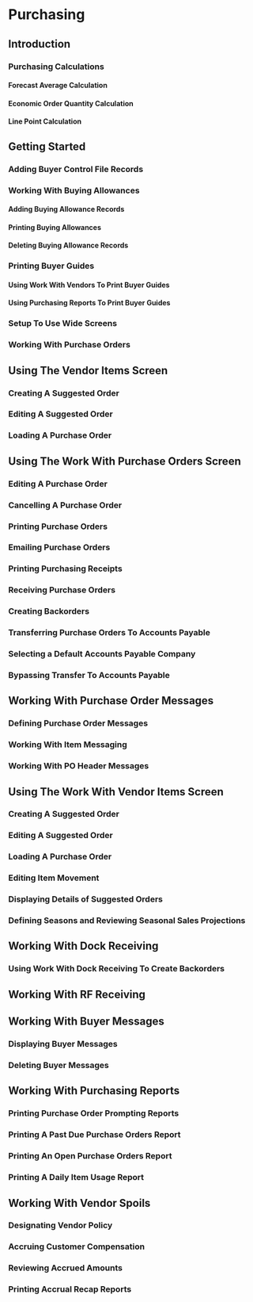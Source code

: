 # Purchasing

## Introduction

### Purchasing Calculations

#### Forecast Average Calculation

#### Economic Order Quantity Calculation

#### Line Point Calculation

## Getting Started

### Adding Buyer Control File Records

### Working With Buying Allowances

#### Adding Buying Allowance Records

#### Printing Buying Allowances

#### Deleting Buying Allowance Records

### Printing Buyer Guides

#### Using Work With Vendors To Print Buyer Guides

#### Using Purchasing Reports To Print Buyer Guides

### Setup To Use Wide Screens

### Working With Purchase Orders

## Using The Vendor Items Screen

### Creating A Suggested Order

### Editing A Suggested Order

### Loading A Purchase Order

## Using The Work With Purchase Orders Screen

### Editing A Purchase Order

### Cancelling A Purchase Order

### Printing Purchase Orders

### Emailing Purchase Orders

### Printing Purchasing Receipts

### Receiving Purchase Orders

### Creating Backorders

### Transferring Purchase Orders To Accounts Payable

### Selecting a Default Accounts Payable Company

### Bypassing Transfer To Accounts Payable

## Working With Purchase Order Messages

### Defining Purchase Order Messages

### Working With Item Messaging

### Working With PO Header Messages

## Using The Work With Vendor Items Screen

### Creating A Suggested Order

### Editing A Suggested Order

### Loading A Purchase Order

### Editing Item Movement

### Displaying Details of Suggested Orders

### Defining Seasons and Reviewing Seasonal Sales Projections

## Working With Dock Receiving

### Using Work With Dock Receiving To Create Backorders

## Working With RF Receiving

## Working With Buyer Messages

### Displaying Buyer Messages

### Deleting Buyer Messages

## Working With Purchasing Reports

### Printing Purchase Order Prompting Reports

### Printing A Past Due Purchase Orders Report

### Printing An Open Purchase Orders Report

### Printing A Daily Item Usage Report

## Working With Vendor Spoils

### Designating Vendor Policy

### Accruing Customer Compensation

### Reviewing Accrued Amounts

### Printing Accrual Recap Reports
